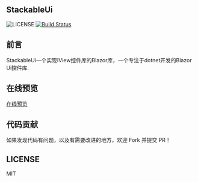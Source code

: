 ## StackableUi

![LICENSE](https://img.shields.io/github/license/hueifeng/StackableUi)
[![Build Status](https://dev.azure.com/HueiFeng/StackableUi/_apis/build/status/hueifeng.StackableUi?branchName=master)](https://dev.azure.com/HueiFeng/StackableUi/_build/latest?definitionId=3&branchName=master)

## 前言
 
StackableUi一个实现IView控件库的Blazor库，一个专注于dotnet开发的Blazor Ui控件库.

## 在线预览

[在线预览](https://stackable.cn/)

## 代码贡献

如果发现代码有问题，以及有需要改进的地方，欢迎 Fork 并提交 PR！

## LICENSE

MIT

